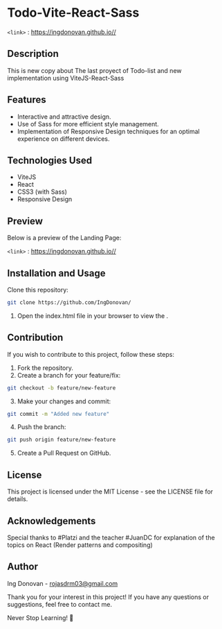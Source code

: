 # Todo-Vite-React-Sass

`<link>` : <https://ingdonovan.github.io//>

## Description

This is new copy about The last proyect of Todo-list and new implementation using ViteJS-React-Sass

## Features

- Interactive and attractive design.
- Use of Sass for more efficient style management.
- Implementation of Responsive Design techniques for an optimal experience on different devices.

## Technologies Used

- ViteJS
- React
- CSS3 (with Sass)
- Responsive Design

## Preview
Below is a preview of the Landing Page:

`<link>` : <https://ingdonovan.github.io//>

## Installation and Usage
Clone this repository:

```bash
git clone https://github.com/IngDonovan/
```

1. Open the index.html file in your browser to view the .

## Contribution

If you wish to contribute to this project, follow these steps:

1. Fork the repository.
2. Create a branch for your feature/fix:
```bash
git checkout -b feature/new-feature
```
3. Make your changes and commit:
```bash
git commit -m "Added new feature"
```
4. Push the branch:
```bash
git push origin feature/new-feature
```
5. Create a Pull Request on GitHub.

## License
This project is licensed under the MIT License - see the LICENSE file for details.

## Acknowledgements
Special thanks to #Platzi and the teacher #JuanDC for explanation of the topics on React (Render patterns and compositing)

## Author
Ing Donovan - rojasdrm03@gmail.com

Thank you for your interest in this project! If you have any questions or suggestions, feel free to contact me.

Never Stop Learning! 🚀
